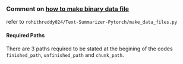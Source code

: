 ### Comment on [how to make binary data file](https://github.com/rohithreddy024/Text-Summarizer-Pytorch/blob/master/make_data_files.py)

refer to `rohithreddy024/Text-Summarizer-Pytorch/make_data_files.py`

#### Required Paths 

There are 3 paths required to be stated at the begining of the codes `finished_path`, `unfinished_path` and `chunk_path`. 
